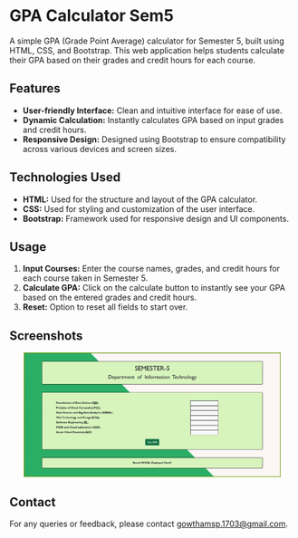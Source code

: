 # GPA Calculator Sem5

A simple GPA (Grade Point Average) calculator for Semester 5, built using HTML, CSS, and Bootstrap. This web application helps students calculate their GPA based on their grades and credit hours for each course.

## Features

- **User-friendly Interface:** Clean and intuitive interface for ease of use.
- **Dynamic Calculation:** Instantly calculates GPA based on input grades and credit hours.
- **Responsive Design:** Designed using Bootstrap to ensure compatibility across various devices and screen sizes.

## Technologies Used

- **HTML:** Used for the structure and layout of the GPA calculator.
- **CSS:** Used for styling and customization of the user interface.
- **Bootstrap:** Framework used for responsive design and UI components.

## Usage

1. **Input Courses:** Enter the course names, grades, and credit hours for each course taken in Semester 5.
2. **Calculate GPA:** Click on the calculate button to instantly see your GPA based on the entered grades and credit hours.
3. **Reset:** Option to reset all fields to start over.

## Screenshots
<div align="center">
  <img src="https://github.com/gowthamsp17/GPA-Calculator-Sem5/blob/main/Output.png" width="90%">
</div>

## Contact

For any queries or feedback, please contact gowthamsp.1703@gmail.com.
